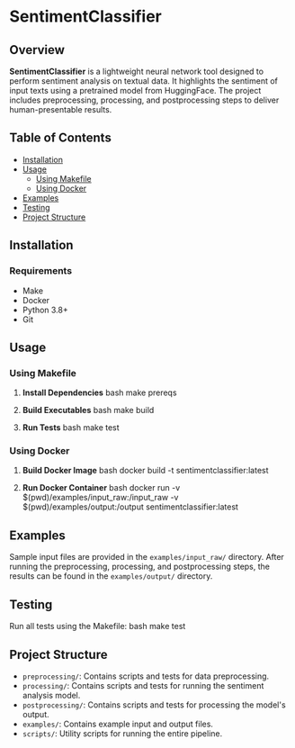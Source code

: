 # SentimentClassifier

## Overview

**SentimentClassifier** is a lightweight neural network tool designed to perform sentiment analysis on textual data. It highlights the sentiment of input texts using a pretrained model from HuggingFace. The project includes preprocessing, processing, and postprocessing steps to deliver human-presentable results.

## Table of Contents

- [Installation](#installation)
- [Usage](#usage)
  - [Using Makefile](#using-makefile)
  - [Using Docker](#using-docker)
- [Examples](#examples)
- [Testing](#testing)
- [Project Structure](#project-structure)

## Installation

### Requirements

- Make
- Docker
- Python 3.8+
- Git

## Usage

### Using Makefile

1. **Install Dependencies**
bash 
    make prereqs

2. **Build Executables**
bash
    make build

3. **Run Tests**
bash
    make test

### Using Docker

1. **Build Docker Image**
bash
    docker build -t sentimentclassifier:latest

2. **Run Docker Container**
bash
    docker run -v $(pwd)/examples/input_raw:/input_raw -v $(pwd)/examples/output:/output sentimentclassifier:latest

## Examples

Sample input files are provided in the `examples/input_raw/` directory. After running the preprocessing, processing, and postprocessing steps, the results can be found in the `examples/output/` directory.

## Testing

Run all tests using the Makefile:
bash
  make test


## Project Structure

- `preprocessing/`: Contains scripts and tests for data preprocessing.
- `processing/`: Contains scripts and tests for running the sentiment analysis model.
- `postprocessing/`: Contains scripts and tests for processing the model's output.
- `examples/`: Contains example input and output files.
- `scripts/`: Utility scripts for running the entire pipeline.
